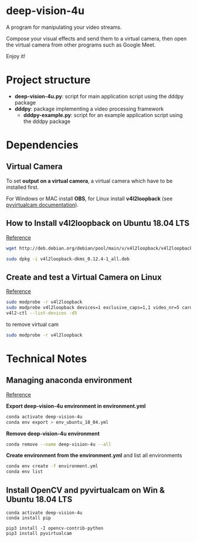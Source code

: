 # deep-vision-4u

A program for manipulating your video streams.

Compose your visual effects and send them to a virtual camera, then open the virtual camera from other programs such as Google Meet.

Enjoy it!

# Project structure

- **deep-vision-4u.py**: script for main application script using the dddpy package
- **dddpy**: package implementing a video processing framework
  - **dddpy-example.py**: script for an example application script using the dddpy package

# Dependencies

## Virtual Camera

To set **output on a virtual camera**, a virtual camera which have to be installed first.

For Windows or MAC install **OBS**, for Linux install **v4l2loopback** (see [pyvirtualcam documentation](https://github.com/letmaik/pyvirtualcam#supported-virtual-cameras)).

## How to Install v4l2loopback on Ubuntu 18.04 LTS

[Reference](https://github.com/umlaeute/v4l2loopback/issues/247)

```bash
wget http://deb.debian.org/debian/pool/main/v/v4l2loopback/v4l2loopback-dkms_0.12.4-1_all.deb

sudo dpkg -i v4l2loopback-dkms_0.12.4-1_all.deb
```

## Create and test a Virtual Camera on Linux

[Reference](https://arcoresearchgroup.wordpress.com/2020/06/02/virtual-camera-for-opencv-using-v4l2loopback/)

```bash
sudo modprobe -r v4l2loopback
sudo modprobe v4l2loopback devices=1 exclusive_caps=1,1 video_nr=5 card_label="deepVision4u Camera"
v4l2-ctl --list-devices -d5
```

to remove virtual cam

```bash
sudo modprobe -r v4l2loopback
```

# Technical Notes

## Managing anaconda environment

[Reference](https://conda.io/projects/conda/en/latest/user-guide/tasks/manage-environments.html)

**Export deep-vision-4u environment in environment.yml**

```bash
conda activate deep-vision-4u
conda env export > env_ubuntu_18_04.yml
```

**Remove deep-vision-4u environment**

```bash
conda remove --name deep-vision-4u --all
```

**Create environment from the environment.yml** and list all environments

```bash
conda env create -f environment.yml
conda env list
```

## Install OpenCV and pyvirtualcam on Win & Ubuntu 18.04 LTS

```
conda activate deep-vision-4u
conda install pip

pip3 install -I opencv-contrib-python
pip3 install pyvirtualcam
```
